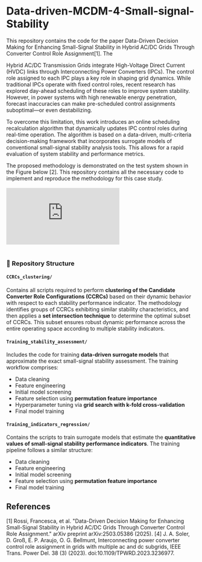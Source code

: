 # Data-driven-MCDM-4-Small-signal-Stability
This repository contains the code for the paper Data-Driven Decision Making for Enhancing Small-Signal Stability in Hybrid AC/DC Grids Through Converter Control Role Assignment[1]. The

Hybrid AC/DC Transmission Grids integrate High-Voltage Direct Current (HVDC) links through Interconnecting Power Converters (IPCs). The control role assigned to each IPC plays a key role in shaping grid dynamics. While traditional IPCs operate with fixed control roles, recent research has explored day-ahead scheduling of these roles to improve system stability. However, in power systems with high renewable energy penetration, forecast inaccuracies can make pre-scheduled control assignments suboptimal—or even destabilizing.

To overcome this limitation, this work introduces an online scheduling recalculation algorithm that dynamically updates IPC control roles during real-time operation. The algorithm is based on a data-driven, multi-criteria decision-making framework that incorporates surrogate models of conventional small-signal stability analysis tools. This allows for a rapid evaluation of system stability and performance metrics.

The proposed methodology is demonstrated on the test system shown in the Figure below [2].
This repository contains all the necessary code to implement and reproduce the methodology for this case study.
<br>
<br>
![power_syst_BigModel_bus.pdf](https://github.com/user-attachments/files/21076031/power_syst_BigModel_bus.pdf)
<br>
<br>

### 📁 Repository Structure

#### `CCRCs_clustering/`

Contains all scripts required to perform **clustering of the Candidate Converter Role Configurations (CCRCs)** based on their dynamic behavior with respect to each stability performance indicator.
The methodology identifies groups of CCRCs exhibiting similar stability characteristics, and then applies a **set intersection technique** to determine the optimal subset of CCRCs. This subset ensures robust dynamic performance across the entire operating space according to multiple stability indicators.

#### `Training_stability_assessment/`

Includes the code for training **data-driven surrogate models** that approximate the exact small-signal stability assessment.
The training workflow comprises:

* Data cleaning
* Feature engineering
* Initial model screening
* Feature selection using **permutation feature importance**
* Hyperparameter tuning via **grid search with k-fold cross-validation**
* Final model training

#### `Training_indicators_regression/`

Contains the scripts to train surrogate models that estimate the **quantitative values of small-signal stability performance indicators**.
The training pipeline follows a similar structure:

* Data cleaning
* Feature engineering
* Initial model screening
* Feature selection using **permutation feature importance**
* Final model training






## References
[1] Rossi, Francesca, et al. "Data-Driven Decision Making for Enhancing Small-Signal Stability in Hybrid AC/DC Grids Through Converter Control Role Assignment." arXiv preprint arXiv:2503.05386 (2025).
[4] J. A. Soler, D. Groß, E. P. Araujo, O. G. Bellmunt, Interconnecting power converter control role assignment in grids with multiple ac and dc subgrids, IEEE Trans. Power Del. 38 (3) (2023). doi:10.1109/TPWRD.2023.3236977.
